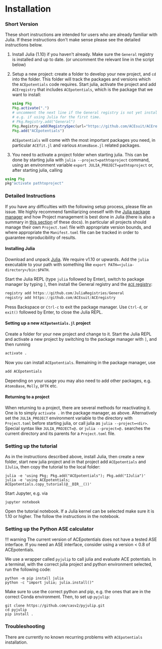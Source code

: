
# Installation

### Short Version

These short instructions are intended for users who are already familiar with Julia. 
If these instructions don't make sense please see the detailed instructions below. 

1. Install Julia (1.10) if you haven't already. Make sure the `General` registry is installed and up to date. (or uncomment the relevant line in the script below)

2. Setup a new project: create a folder to develop your new project, and `cd` into the folder. This folder will track the packages and versions which the `ACEpotentials` code requires. Start julia, activate the project and add `ACEregistry` that includes `ACEpotentials`, which is the package that we want to install:

   ```julia
   using Pkg
   Pkg.activate(".")
   # uncomment the next line if the General registry is not yet installed,
   # e.g. if using Julia for the first time.
   # Pkg.Registry.add("General")  
   Pkg.Registry.add(RegistrySpec(url="https://github.com/ACEsuit/ACEregistry"))
   Pkg.add("ACEpotentials")
   ```

   `ACEpotentials` will come with the most important packages you need, in particular `ACEfit.jl` and various `AtomsBase.jl` related packages. 

3. You need to activate a project folder when starting julia.
This can be done by starting julia with `julia --project=pathtoproject` command,
using an environment variable `export JULIA_PROJECT=pathtoproject` or, after starting julia, calling
```julia
using Pkg
pkg"activate pathtoproject"
```


### Detailed Instructions

If you have any difficulties with the following setup process, please file an issue. We highly recommend familiarizing oneself with the [Julia package manager](https://github.com/JuliaLang/Pkg.jl) and how Project management is best done in Julia (there is also a summary in [this section](pkg.md) of these docs). In particular all projects should manage their own `Project.toml` file with appropriate version bounds, and where appropriate the `Manifest.toml` file can be tracked in order to guarantee reproducibility of results.

#### Installing Julia

Download and unpack [Julia](https://julialang.org). We require v1.10 or upwards. Add the `julia` executable to your path with something like `export PATH=<julia-directory>/bin:$PATH`.

Start the Julia REPL (type `julia` followed by Enter), switch to package manager by typing `]`, then install the General registry and the [`ACE` registry](https://github.com/ACEsuit/ACEregistry):
```julia
registry add https://github.com/JuliaRegistries/General
registry add https://github.com/ACEsuit/ACEregistry
```
Press Backspace or `Ctrl-c` to exit the package manager. Use `Ctrl-d`, or `exit()` followed by Enter, to close the Julia REPL.

#### Setting up a new `ACEpotentials.jl` project

Create a folder for your new project and change to it. Start the Julia REPL and activate a new project by switching to the package manager with `]`, and then running
```julia 
activate .
```
Now you can install `ACEpotentials`. Remaining in the package manager, use
```julia
add ACEpotentials
```

Depending on your usage you may also need to add other packages, e.g. `AtomsBase`, `Molly`, `DFTK` etc.


#### Returning to a project

When returning to a project, there are several methods for reactivating it. One is to simply `activate .` in the package manager, as above. Alternatively set the `JULIA_PROJECT` environment variable to the directory with `Project.toml` before starting julia, or call julia as `julia --project=<dir>`. Special syntax like `JULIA_PROJECT=@.` or `julia --project=@.` searches the current directory and its parents for a `Project.toml` file.


### Setting up the tutorial 

As in the instructions described above, install Julia, then create a new folder, start new julia project and in that project add `ACEpotentials` and `IJulia`, then copy the tutorial to the local folder:
```
julia -e 'using Pkg; Pkg.add("ACEpotentials"); Pkg.add("IJulia")'
julia -e 'using ACEpotentials; ACEpotentials.copy_tutorial(@__DIR__())'
```
Start Jupyter, e.g. via 
``` 
jupyter notebook 
``` 
Open the tutorial notebook. If a Julia kernel can be selected make sure it is 1.10 or higher. The follow the instructions in the notebook. 

### Setting up the Python ASE calculator

!!! warning 
    The current version of ACEpotentials does not have a tested ASE interface. If you need an ASE interface, consider using a version 
    < 0.8 of ACEpotentials.



We use a wrapper called `pyjulip` to call julia and evaluate ACE potentials. In a terminal, with the correct julia project and python environment selected, run the following code:

```
python -m pip install julia
python -c "import julia; julia.install()"
```

Make sure to use the correct python and pip, e.g. the ones that are in the correct Conda environment.
Then, to set up `pyjulip`:

```
git clone https://github.com/casv2/pyjulip.git
cd pyjulip
pip install .
``` 


### Troubleshooting

There are currently no known recurring problems with `ACEpotentials` installation.
